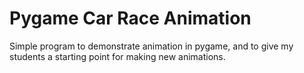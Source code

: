 # Pygame Car Race Animation

Simple program to demonstrate animation in pygame, 
and to give my students a starting point for making new animations.
